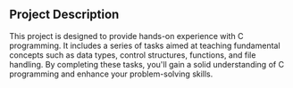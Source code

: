 ## Project Description
This project is designed to provide hands-on experience with C programming. It includes a series of tasks aimed at teaching fundamental concepts such as data types, control structures, functions, and file handling. By completing these tasks, you'll gain a solid understanding of C programming and enhance your problem-solving skills.

